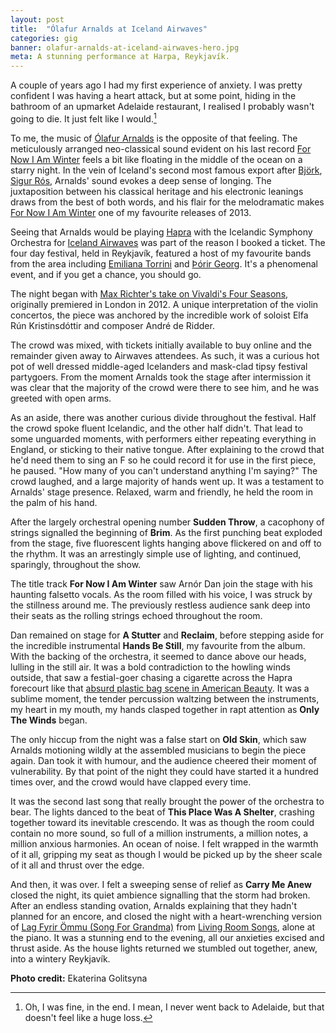```yaml
---
layout: post
title:  "Ólafur Arnalds at Iceland Airwaves"
categories: gig
banner: olafur-arnalds-at-iceland-airwaves-hero.jpg
meta: A stunning performance at Harpa, Reykjavík.
---
```


A couple of years ago I had my first experience of anxiety. I was pretty confident I was having a heart attack, but at some point, hiding in the bathroom of an upmarket Adelaide restaurant, I realised I probably wasn't going to die. It just felt like I would.[^1]

To me, the music of [Ólafur Arnalds](http://olafurarnalds.com/) is the opposite of that feeling. The meticulously arranged neo-classical sound evident on his last record [For Now I Am Winter](https://soundcloud.com/olafur-arnalds/sets/for-now-i-am-winter) feels a bit like floating in the middle of the ocean on a starry night. In the vein of Iceland's second most famous export after [Björk](http://bjork.com/), [Sigur Rós](http://www.sigur-ros.co.uk/), Arnalds' sound evokes a deep sense of longing. The juxtaposition between his classical heritage and his electronic leanings draws from the best of both words, and his flair for the melodramatic makes [For Now I Am Winter](https://soundcloud.com/olafur-arnalds/sets/for-now-i-am-winter) one of my favourite releases of 2013.

Seeing that Arnalds would be playing [Hapra](http://en.harpa.is/harpa-my-house) with the Icelandic Symphony Orchestra for [Iceland Airwaves](http://icelandairwaves.is/) was part of the reason I booked a ticket. The four day festival, held in Reykjavík, featured a host of my favourite bands from the area including [Emiliana Torrini](http://emilianatorrini.com/) and [Þórir Georg](http://thorirgeorg.tumblr.com/). It's a phenomenal event, and if you get a chance, you should go.

The night began with [Max Richter's take on Vivaldi's Four Seasons](http://www.theguardian.com/music/2012/oct/21/max-richter-vivaldi-four-seasons), originally premiered in London in 2012\. A unique interpretation of the violin concertos, the piece was anchored by the incredible work of soloist Elfa Rún Kristinsdóttir and composer André de Ridder.

The crowd was mixed, with tickets initially available to buy online and the remainder given away to Airwaves attendees. As such, it was a curious hot pot of well dressed middle-aged Icelanders and mask-clad tipsy festival partygoers. From the moment Arnalds took the stage after intermission it was clear that the majority of the crowd were there to see him, and he was greeted with open arms.

As an aside, there was another curious divide throughout the festival. Half the crowd spoke fluent Icelandic, and the other half didn't. That lead to some unguarded moments, with performers either repeating everything in England, or sticking to their native tongue. After explaining to the crowd that he'd need them to sing an F so he could record it for use in the first piece, he paused. "How many of you can't understand anything I'm saying?" The crowd laughed, and a large majority of hands went up. It was a testament to Arnalds' stage presence. Relaxed, warm and friendly, he held the room in the palm of his hand.

After the largely orchestral opening number **Sudden Throw**, a cacophony of strings signalled the beginning of **Brim**. As the first punching beat exploded from the stage, five fluorescent lights hanging above flickered on and off to the rhythm. It was an arrestingly simple use of lighting, and continued, sparingly, throughout the show.

The title track **For Now I Am Winter** saw Arnór Dan join the stage with his haunting falsetto vocals. As the room filled with his voice, I was struck by the stillness around me. The previously restless audience sank deep into their seats as the rolling strings echoed throughout the room.

Dan remained on stage for **A Stutter** and **Reclaim**, before stepping aside for the incredible instrumental **Hands Be Still**, my favourite from the album. With the backing of the orchestra, it seemed to dance above our heads, lulling in the still air. It was a bold contradiction to the howling winds outside, that saw a festial-goer chasing a cigarette across the Hapra forecourt like that [absurd plastic bag scene in American Beauty](http://www.youtube.com/watch?v=Qssvnjj5Moo). It was a sublime moment, the tender percussion waltzing between the instruments, my heart in my mouth, my hands clasped together in rapt attention as **Only The Winds** began.

The only hiccup from the night was a false start on **Old Skin**, which saw Arnalds motioning wildly at the assembled musicians to begin the piece again. Dan took it with humour, and the audience cheered their moment of vulnerability. By that point of the night they could have started it a hundred times over, and the crowd would have clapped every time.

It was the second last song that really brought the power of the orchestra to bear. The lights danced to the beat of **This Place Was A Shelter**, crashing together toward its inevitable crescendo. It was as though the room could contain no more sound, so full of a million instruments, a million notes, a million anxious harmonies. An ocean of noise. I felt wrapped in the warmth of it all, gripping my seat as though I would be picked up by the sheer scale of it all and thrust over the edge.

And then, it was over. I felt a sweeping sense of relief as **Carry Me Anew** closed the night, its quiet ambience signalling that the storm had broken. After an endless standing ovation, Arnalds explaining that they hadn't planned for an encore, and closed the night with a heart-wrenching version of [Lag Fyrir Ömmu (Song For Grandma)](http://www.youtube.com/watch?v=Fyxu3LLwSV4) from [Living Room Songs](http://livingroomsongs.olafurarnalds.com/), alone at the piano. It was a stunning end to the evening, all our anxieties excised and thrust aside. As the house lights returned we stumbled out together, anew, into a wintery Reykjavík.

**Photo credit:** Ekaterina Golitsyna

[^1]: Oh, I was fine, in the end. I mean, I never went back to Adelaide, but that doesn't feel like a huge loss.